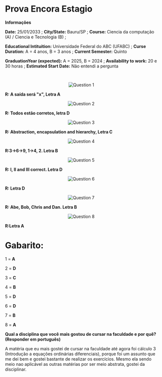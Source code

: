 
# Prova Encora Estagio


**Informações**


**Date:** 25/01/2033 ; **City/State:** Bauru/SP ; **Course:** Ciencia da computação (A) / Ciencia e Tecnologia (B) ; 


**Educational Intituition:** Universidade Federal do ABC (UFABC) ; **Curse Duration:** A = 4 anos, B = 3 anos ; **Current Semester:** Quinto

**GraduationYear (expected):** A = 2025, B = 2024 ; **Availability to work:** 20 e 30 horas ; **Estimated Start Date:** Não entendi a pergunta

<br>

<p align="center">
 <img src="https://github.com/elpitta/MyRepository/blob/main/Prova%20Encora%20Est%C3%A1gio/Capturas/question%201.png" title="Question 1" alt = "Question 1" />
</p>

**R: A saída será "x", Letra A**

<p align="center">
 <img src="https://github.com/elpitta/MyRepository/blob/main/Prova%20Encora%20Est%C3%A1gio/Capturas/question%202.png" title="Question 2" alt = "Question 2" />
</p>

**R: Todos estão corretos, letra D**

<p align="center">
 <img src="https://github.com/elpitta/MyRepository/blob/main/Prova%20Encora%20Est%C3%A1gio/Capturas/question%203.png" title="Question 3" alt = "Question 3" />
</p>

**R: Abstraction, encapsulation and hierarchy, Letra C**

<p align="center">
 <img src="https://github.com/elpitta/MyRepository/blob/main/Prova%20Encora%20Est%C3%A1gio/Capturas/question%204.png" title="Question 4" alt = "Question 4" />
</p>

**R:3->6->9, 1->4, 2. Letra B**

<p align="center">
 <img src="https://github.com/elpitta/MyRepository/blob/main/Prova%20Encora%20Est%C3%A1gio/Capturas/question%205.png" title="Question 5" alt = "Question 5" />
</p>

**R: I, II and III correct. Letra D**

<p align="center">
 <img src="https://github.com/elpitta/MyRepository/blob/main/Prova%20Encora%20Est%C3%A1gio/Capturas/question%206.png" title="Question 6" alt = "Question 6" />
</p>

**R: Letra D**

<p align="center">
 <img src="https://github.com/elpitta/MyRepository/blob/main/Prova%20Encora%20Est%C3%A1gio/Capturas/question%207.png" title="Question 7" alt = "Question 7" />
</p>

**R: Abe, Bob, Chris and Dan. Letra B**

<p align="center">
 <img src="https://github.com/elpitta/MyRepository/blob/main/Prova%20Encora%20Est%C3%A1gio/Capturas/question%208.png" title="Question 8" alt = "Question 8" />
</p>

**R:Letra A**


# Gabarito: 
1 = **A**  


2 = **D**  


3 = **C**


4 = **B**


5 = **D**


6 = **D**


7 = **B**



8 = **A**


**Qual a disciplina que você mais gostou de cursar na faculdade e por quê? (Responder em
português)**

A matéria que eu mais gostei de cursar na faculdade até agora foi cálculo 3 (Introdução a equações ordinárias diferenciais), porque foi um assunto que me dei bem e gostei bastante de realizar os exercícios. Mesmo ela sendo meio nao aplicável as outras matérias por ser meio abstrata, gostei da disciplinar.















